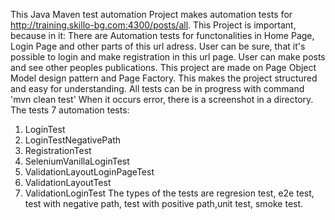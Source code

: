 This Java Maven test automation Project makes automation tests for http://training.skillo-bg.com:4300/posts/all. This Project is important, because in it:
There are Automation tests for functonalities in Home Page, Login Page and other parts of this url adress.
User can be sure, that it's possible to login and make registration in this url page.
User can make posts and see other peoples publications.
This project are made on Page Object Model design pattern and Page Factory. This makes the project structured and easy for understanding.
All tests can be in progress with command 'mvn clean test'
When it occurs error, there is a screenshot in a directory.
The tests 7 automation tests: 
1. LoginTest 
2. LoginTestNegativePath 
3. RegistrationTest
4. SeleniumVanillaLoginTest
5. ValidationLayoutLoginPageTest
6. ValidationLayoutTest
7. ValidationLoginTest
   The types of the tests are regresion test, e2e test, test with negative path, test with positive path,unit test, smoke test.
   
